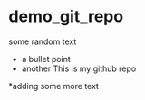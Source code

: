 # demo_git_repo

some random text
* a bullet point
* another
This is my github repo

*adding some more text

